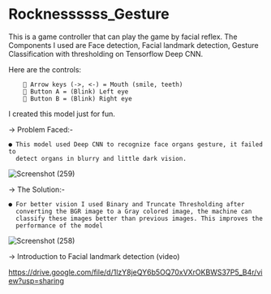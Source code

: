 # Rocknessssss_Gesture

This is a game controller that can play the game by facial reflex. The Components I used are Face detection, Facial landmark detection, 
Gesture Classification with thresholding on Tensorflow Deep CNN.

Here are the controls:

         Arrow keys (->, <-) = Mouth (smile, teeth)
         Button A = (Blink) Left eye 
         Button B = (Blink) Right eye
       
I created this model just for fun.

-> Problem Faced:-

    ● This model used Deep CNN to recognize face organs gesture, it failed to
      detect organs in blurry and little dark vision.

![Screenshot (259)](https://user-images.githubusercontent.com/75822824/119606639-8f6d6f00-be10-11eb-95e6-9768e964af6a.png) 



-> The Solution:-

    ● For better vision I used Binary and Truncate Thresholding after
      converting the BGR image to a Gray colored image, the machine can
      classify these images better than previous images. This improves the
      performance of the model
      
![Screenshot (258)](https://user-images.githubusercontent.com/75822824/119606706-a9a74d00-be10-11eb-8808-6df26b79f6df.png)


-> Introduction to Facial landmark detection (video)

https://drive.google.com/file/d/1lzY8jeQY6b5OQ70xVXrOKBWS37P5_B4r/view?usp=sharing

